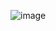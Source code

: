 
![image](https://user-images.githubusercontent.com/69693889/134064628-c86e6da6-d407-4cc3-abb2-1fde3770b251.png)

